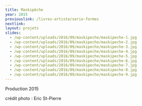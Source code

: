 ```yaml
---
title: Maskipêche 
year: 2015
previouslink: /livres-artiste/serie-formes
nextlink: 
layout: projets
slides:
  - /wp-content/uploads/2016/09/maskipeche/maskipeche-1.jpg
  - /wp-content/uploads/2016/09/maskipeche/maskipeche-2.jpg
  - /wp-content/uploads/2016/09/maskipeche/maskipeche-3.jpg
  - /wp-content/uploads/2016/09/maskipeche/maskipeche-4.jpg
  - /wp-content/uploads/2016/09/maskipeche/maskipeche-5.jpg
  - /wp-content/uploads/2016/09/maskipeche/maskipeche-6.jpg
  - /wp-content/uploads/2016/09/maskipeche/maskipeche-7.jpg
  - /wp-content/uploads/2016/09/maskipeche/maskipeche-8.jpg
  - /wp-content/uploads/2016/09/maskipeche/maskipeche-9.jpg
---
```

<p>Production 2015</p>
<p>crédit photo : Eric St-Pierre</p>
